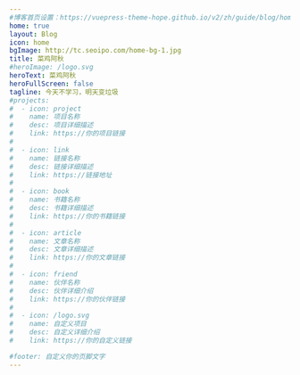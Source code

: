 ```yaml
---
#博客首页设置：https://vuepress-theme-hope.github.io/v2/zh/guide/blog/home.html
home: true
layout: Blog
icon: home
bgImage: http://tc.seoipo.com/home-bg-1.jpg
title: 菜鸡阿秋 
#heroImage: /logo.svg
heroText: 菜鸡阿秋
heroFullScreen: false
tagline: 今天不学习，明天变垃圾
#projects:
#  - icon: project
#    name: 项目名称
#    desc: 项目详细描述
#    link: https://你的项目链接
#
#  - icon: link
#    name: 链接名称
#    desc: 链接详细描述
#    link: https://链接地址
#
#  - icon: book
#    name: 书籍名称
#    desc: 书籍详细描述
#    link: https://你的书籍链接
#
#  - icon: article
#    name: 文章名称
#    desc: 文章详细描述
#    link: https://你的文章链接
#
#  - icon: friend
#    name: 伙伴名称
#    desc: 伙伴详细介绍
#    link: https://你的伙伴链接
#
#  - icon: /logo.svg
#    name: 自定义项目
#    desc: 自定义详细介绍
#    link: https://你的自定义链接

#footer: 自定义你的页脚文字
---
```

